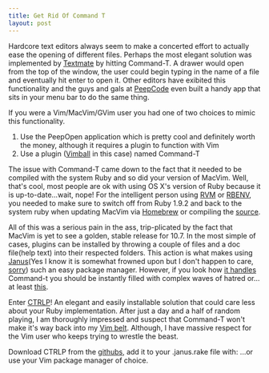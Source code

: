 ```yaml
---
title: Get Rid Of Command T
layout: post
---
```


Hardcore text editors always seem to make a concerted effort to actually ease
the opening of different files. Perhaps the most elegant solution was
implemented by [Textmate][macromates] by hitting Command-T. A drawer would open
from the top of the window, the user could begin typing in the name of a file
and eventually hit enter to open it. Other editors have exibited this
functionality and the guys and gals at [PeepCode][peepcode] even built a handy
app that sits in your menu bar to do the same thing.

If you were a Vim/MacVim/GVim user you had one of two choices to mimic this
functionality.

1. Use the PeepOpen application which is pretty cool and definitely worth the
	 money, although it requires a plugin to function with Vim
1. Use a plugin ([Vimball][vim] in this case) named Command-T

The issue with Command-T came down to the fact that it needed to be compiled
with the system Ruby and so did your version of MacVim. Well, that's cool, most
people are ok with using OS X's version of Ruby because it is up-to-date…wait,
nope! For the intelligent person using [RVM][beginrescueend] or
[RBENV][github], you needed to make sure to switch off from Ruby 1.9.2 and back
to the system ruby when updating MacVim via [Homebrew][github 2] or compiling
the [source][github 3].

All of this was a serious pain in the ass, trip-plicated by the fact that
MacVim is yet to see a golden, stable release for 10.7. In the most simple of
cases, plugins can be installed by throwing a couple of files and a doc
file(help text) into their respected folders. This action is what makes using
[Janus][github 4](Yes I know it is somewhat frowned upon but I don't happen to
care, [sorry][bp]) such an easy package manager. However, if you look how [it
handles][github 5] Command-t you should be instantly filled with complex waves
of hatred or…at least [this][youtu].

Enter [CTRLP][github 6]! An elegant and easily installable solution that could
care less about your Ruby implementation. After just a day and a half of random
playing, I am thoroughly impressed and suspect that Command-T won't make it's
way back into my [Vim belt][the-joke-box]. Although, I have massive respect for
the Vim user who keeps trying to wrestle the beast.

Download CTRLP from the [githubs][github 6], add it to your .janus.rake file
with:  <script src="https://gist.github.com/2644583.js?file=old
style"></script> ...or use your Vim package manager of choice.

[beginrescueend]: https://rvm.beginrescueend.com/
[bp]: http://1.bp.blogspot.com/_wb8bAl1P-N0/R_5tFHW0prI/AAAAAAAAB-4/YWb6ZKvtFTY/s1600/haters-1.jpg
[github]: https://github.com/sstephenson/rbenv
[github 2]: http://mxcl.github.com/homebrew/
[github 3]: https://github.com/b4winckler/macvim
[github 4]: https://github.com/carlhuda/janus
[github 5]: https://github.com/carlhuda/janus/blob/master/Rakefile
[github 6]: https://github.com/kien/ctrlp.vim
[macromates]: http://macromates.com/
[peepcode]: http://peepcode.com/products/peepopen
[the-joke-box]: http://www.the-joke-box.com/pictures/tomahawk-utility-belt.jpg
[vim]: http://www.vim.org/scripts/script.php?script_id=1502
[youtu]: http://youtu.be/-JFfN5pKzFU
